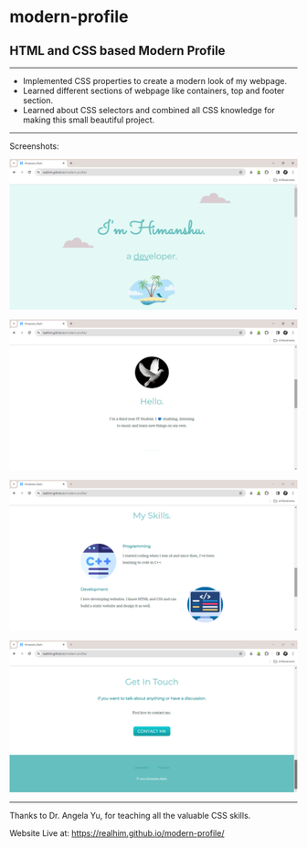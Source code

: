 # modern-profile
## HTML and CSS based Modern Profile ## 
---------------
* Implemented CSS properties to create a modern look of my webpage.
* Learned different sections of webpage like containers, top and footer section.
* Learned about CSS selectors and combined all CSS knowledge for making this small beautiful project.

---------------
Screenshots:

![](/images/mp1.png)

![](/images/mp2.png)

![](/images/mp3.png)

![](/images/mp4.png)

---------------
Thanks to Dr. Angela Yu, for teaching all the valuable CSS skills.

Website Live at: https://realhim.github.io/modern-profile/
